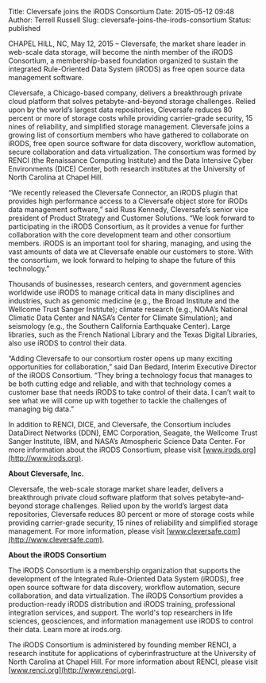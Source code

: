 Title: Cleversafe joins the iRODS Consortium
Date: 2015-05-12 09:48
Author: Terrell Russell
Slug: cleversafe-joins-the-irods-consortium
Status: published

CHAPEL HILL, NC, May 12, 2015 – Cleversafe, the market share leader in
web-scale data storage, will become the ninth member of the iRODS
Consortium, a membership-based foundation organized to sustain the
integrated Rule-Oriented Data System (iRODS) as free open source data
management software.

Cleversafe, a Chicago-based company, delivers a breakthrough private
cloud platform that solves petabyte-and-beyond storage challenges.
Relied upon by the world’s largest data repositories, Cleversafe reduces
80 percent or more of storage costs while providing carrier-grade
security, 15 nines of reliability, and simplified storage management.
Cleversafe joins a growing list of consortium members who have gathered
to collaborate on iRODS, free open source software for data discovery,
workflow automation, secure collaboration and data virtualization. The
consortium was formed by RENCI (the Renaissance Computing Institute) and
the Data Intensive Cyber Environments (DICE) Center, both research
institutes at the University of North Carolina at Chapel Hill.

“We recently released the Cleversafe Connector, an iRODS plugin that
provides high performance access to a Cleversafe object store for iRODs
data management software,” said Russ Kennedy, Cleversafe’s senior vice
president of Product Strategy and Customer Solutions. “We look forward
to participating in the iRODS Consortium, as it provides a venue for
further collaboration with the core development team and other
consortium members. iRODS is an important tool for sharing, managing,
and using the vast amounts of data we at Cleversafe enable our customers
to store. With the consortium, we look forward to helping to shape the
future of this technology.”

Thousands of businesses, research centers, and government agencies
worldwide use iRODS to manage critical data in many disciplines and
industries, such as genomic medicine (e.g., the Broad Institute and the
Wellcome Trust Sanger Institute); climate research (e.g., NOAA’s
National Climatic Data Center and NASA’s Center for Climate Simulation);
and seismology (e.g., the Southern California Earthquake Center). Large
libraries, such as the French National Library and the Texas Digital
Libraries, also use iRODS to control their data.

“Adding Cleversafe to our consortium roster opens up many exciting
opportunities for collaboration,” said Dan Bedard, Interim Executive
Director of the iRODS Consortium. “They bring a technology focus that
manages to be both cutting edge and reliable, and with that technology
comes a customer base that needs iRODS to take control of their data. I
can’t wait to see what we will come up with together to tackle the
challenges of managing big data.”

In addition to RENCI, DICE, and Cleversafe, the Consortium includes
DataDirect Networks (DDN), EMC Corporation, Seagate, the Wellcome Trust
Sanger Institute, IBM, and NASA’s Atmospheric Science Data Center. For
more information about the iRODS Consortium, please visit
[www.irods.org](http://www.irods.org).

**About Cleversafe, Inc.**

Cleversafe, the web-scale storage market share leader, delivers a
breakthrough private cloud software platform that solves
petabyte-and-beyond storage challenges. Relied upon by the world’s
largest data repositories, Cleversafe reduces 80 percent or more of
storage costs while providing carrier-grade security, 15 nines of
reliability and simplified storage management. For more information,
please visit [www.cleversafe.com](http://www.cleversafe.com).

**About the iRODS Consortium**

The iRODS Consortium is a membership organization that supports the
development of the Integrated Rule-Oriented Data System (iRODS), free
open source software for data discovery, workflow automation, secure
collaboration, and data virtualization. The iRODS Consortium provides a
production-ready iRODS distribution and iRODS training, professional
integration services, and support. The world's top researchers in life
sciences, geosciences, and information management use iRODS to control
their data. Learn more at irods.org.

The iRODS Consortium is administered by founding member RENCI, a
research institute for applications of cyberinfrastructure at the
University of North Carolina at Chapel Hill. For more information about
RENCI, please visit [www.renci.org](http://www.renci.org).

